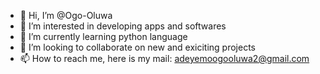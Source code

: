 - 👋 Hi, I’m @Ogo-Oluwa
- 👀 I’m interested in developing apps and softwares
- 🌱 I’m currently learning python language
- 💞️ I’m looking to collaborate on new and exiciting projects
- 📫 How to reach me, here is my mail: adeyemoogooluwa2@gmail.com

<!---
Ogo-Oluwa/Ogo-Oluwa is a ✨ special ✨ repository because its `README.md` (this file) appears on your GitHub profile.
You can click the Preview link to take a look at your changes.
--->
